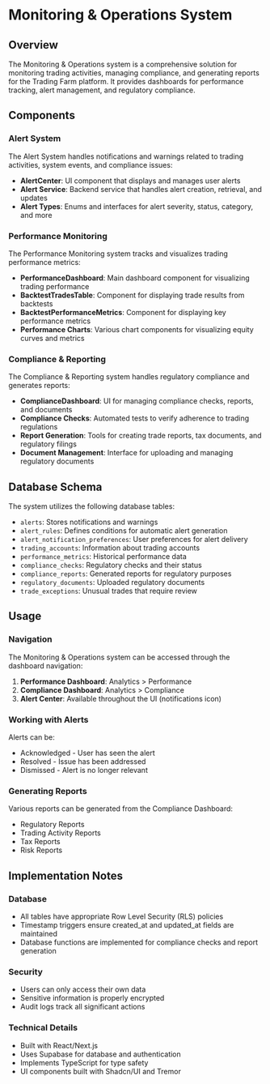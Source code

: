 # Monitoring & Operations System

## Overview

The Monitoring & Operations system is a comprehensive solution for monitoring trading activities, managing compliance, and generating reports for the Trading Farm platform. It provides dashboards for performance tracking, alert management, and regulatory compliance.

## Components

### Alert System

The Alert System handles notifications and warnings related to trading activities, system events, and compliance issues:

- **AlertCenter**: UI component that displays and manages user alerts
- **Alert Service**: Backend service that handles alert creation, retrieval, and updates
- **Alert Types**: Enums and interfaces for alert severity, status, category, and more

### Performance Monitoring

The Performance Monitoring system tracks and visualizes trading performance metrics:

- **PerformanceDashboard**: Main dashboard component for visualizing trading performance
- **BacktestTradesTable**: Component for displaying trade results from backtests
- **BacktestPerformanceMetrics**: Component for displaying key performance metrics
- **Performance Charts**: Various chart components for visualizing equity curves and metrics

### Compliance & Reporting

The Compliance & Reporting system handles regulatory compliance and generates reports:

- **ComplianceDashboard**: UI for managing compliance checks, reports, and documents
- **Compliance Checks**: Automated tests to verify adherence to trading regulations
- **Report Generation**: Tools for creating trade reports, tax documents, and regulatory filings
- **Document Management**: Interface for uploading and managing regulatory documents

## Database Schema

The system utilizes the following database tables:

- `alerts`: Stores notifications and warnings
- `alert_rules`: Defines conditions for automatic alert generation
- `alert_notification_preferences`: User preferences for alert delivery
- `trading_accounts`: Information about trading accounts
- `performance_metrics`: Historical performance data
- `compliance_checks`: Regulatory checks and their status
- `compliance_reports`: Generated reports for regulatory purposes
- `regulatory_documents`: Uploaded regulatory documents
- `trade_exceptions`: Unusual trades that require review

## Usage

### Navigation

The Monitoring & Operations system can be accessed through the dashboard navigation:

1. **Performance Dashboard**: Analytics > Performance
2. **Compliance Dashboard**: Analytics > Compliance
3. **Alert Center**: Available throughout the UI (notifications icon)

### Working with Alerts

Alerts can be:
- Acknowledged - User has seen the alert
- Resolved - Issue has been addressed
- Dismissed - Alert is no longer relevant

### Generating Reports

Various reports can be generated from the Compliance Dashboard:
- Regulatory Reports
- Trading Activity Reports
- Tax Reports
- Risk Reports

## Implementation Notes

### Database

- All tables have appropriate Row Level Security (RLS) policies
- Timestamp triggers ensure created_at and updated_at fields are maintained
- Database functions are implemented for compliance checks and report generation

### Security

- Users can only access their own data
- Sensitive information is properly encrypted
- Audit logs track all significant actions

### Technical Details

- Built with React/Next.js
- Uses Supabase for database and authentication
- Implements TypeScript for type safety
- UI components built with Shadcn/UI and Tremor
